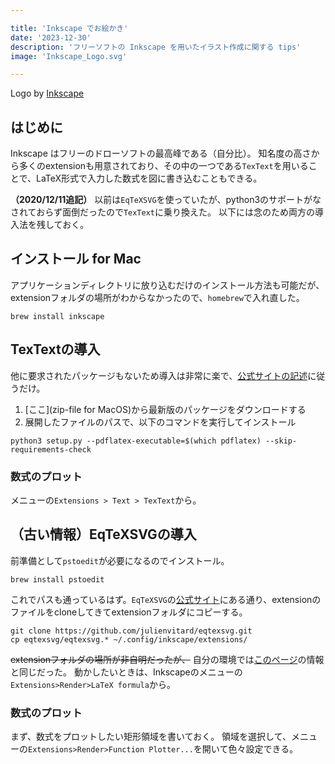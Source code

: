 ```yaml
---

title: 'Inkscape でお絵かき'
date: '2023-12-30'
description: 'フリーソフトの Inkscape を用いたイラスト作成に関する tips'
image: 'Inkscape_Logo.svg'

---
```


Logo by <a href="https://inkscape.org/" target="_blank">Inkscape</a>

## はじめに

Inkscape はフリーのドローソフトの最高峰である（自分比）。
知名度の高さから多くのextensionも用意されており、その中の一つである`TexText`を用いることで、LaTeX形式で入力した数式を図に書き込むこともできる。

**（2020/12/11追記）**
以前は`EqTeXSVG`を使っていたが、python3のサポートがなされておらず面倒だったので`TexText`に乗り換えた。
以下には念のため両方の導入法を残しておく。

## インストール for Mac

アプリケーションディレクトリに放り込むだけのインストール方法も可能だが、extensionフォルダの場所がわからなかったので、`homebrew`で入れ直した。

```shell
brew install inkscape
```

## TexTextの導入

他に要求されたパッケージもないため導入は非常に楽で、[公式サイトの記述](https://textext.github.io/textext/install/macos.html)に従うだけ。

1. [ここ](zip-file for MacOS)から最新版のパッケージをダウンロードする
2. 展開したファイルのパスで、以下のコマンドを実行してインストール

```shell
python3 setup.py --pdflatex-executable=$(which pdflatex) --skip-requirements-check
```

### 数式のプロット

メニューの`Extensions > Text > TexText`から。

## （古い情報）EqTeXSVGの導入

前準備として`pstoedit`が必要になるのでインストール。

```shell
brew install pstoedit
```

これでパスも通っているはず。`EqTeXSVG`の[公式サイト](https://www.julienvitard.eu/en/eqtexsvg_en.html)にある通り、extensionのファイルをcloneしてきてextensionフォルダにコピーする。

```shell
git clone https://github.com/julienvitard/eqtexsvg.git
cp eqtexsvg/eqtexsvg.* ~/.config/inkscape/extensions/
```

~~extensionフォルダの場所が非自明だったが、~~ 自分の環境では[このページ](https://tesselace.com/2017/10/31/inkscape-on-mac-os-x/)の情報と同じだった。
動かしたいときは、Inkscapeのメニューの`Extensions>Render>LaTeX formula`から。

### 数式のプロット

まず、数式をプロットしたい矩形領域を書いておく。
領域を選択して、メニューの`Extensions>Render>Function Plotter...`を開いて色々設定できる。
